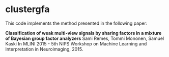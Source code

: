 # clustergfa

This code implements the method presented in the following paper:

**Classification of weak multi-view signals by sharing factors in a mixture of Bayesian group factor analyzers**
Sami Remes, Tommi Mononen, Samuel Kaski 
In MLINI 2015 - 5th NIPS Workshop on Machine Learning and Interpretation in Neuroimaging, 2015. 
